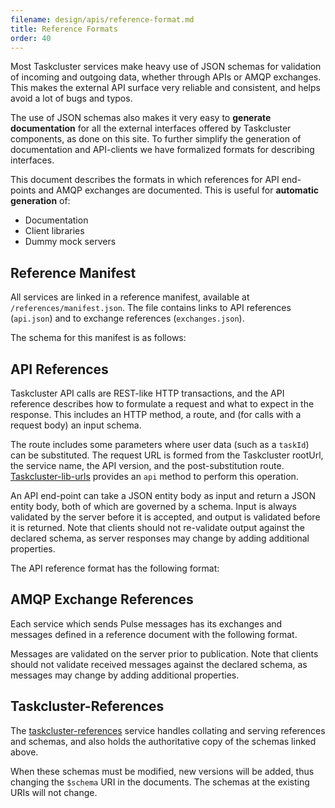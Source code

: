 ```yaml
---
filename: design/apis/reference-format.md
title: Reference Formats
order: 40
---
```


Most Taskcluster services make heavy use of JSON schemas for validation of
incoming and outgoing data, whether through APIs or AMQP exchanges. This makes
the external API surface very reliable and consistent, and helps avoid a lot of
bugs and typos.

The use of JSON schemas also makes it very easy to **generate documentation**
for all the external interfaces offered by Taskcluster components, as done on
this site. To further simplify the generation of documentation and API-clients
we have formalized formats for describing interfaces.

This document describes the formats in which references for API end-points and
AMQP exchanges are documented. This is useful for **automatic generation** of:

 * Documentation
 * Client libraries
 * Dummy mock servers

## Reference Manifest

All services are linked in a reference manifest, available at
`/references/manifest.json`.  The file contains links to API references
(`api.json`) and to exchange references (`exchanges.json`).

The schema for this manifest is as follows:

<div data-render-schema="taskcluster:/schemas/common/manifest-v2.json">
</div>

## API References

Taskcluster API calls are REST-like HTTP transactions, and the API reference
describes how to formulate a request and what to expect in the response.  This
includes an HTTP method, a route, and (for calls with a request body) an input
schema.

The route includes some parameters where user data (such as a `taskId`) can be
substituted.  The request URL is formed from the Taskcluster rootUrl, the
service name, the API version, and the post-substitution route.
[Taskcluster-lib-urls](https://github.com/taskcluster/taskcluster-lib-urls)
provides an `api` method to perform this operation.

An API end-point can take a JSON entity body as input and return a JSON entity
body, both of which are governed by a schema. Input is always validated by the
server before it is accepted, and output is validated before it is returned.
Note that clients should not re-validate output against the declared schema, as
server responses may change by adding additional properties.

The API reference format has the following format:

<div data-render-schema="taskcluster:/schemas/common/api-reference-v0.json">
</div>

## AMQP Exchange References

Each service which sends Pulse messages has its exchanges and messages defined
in a reference document with the following format.

<div data-render-schema="taskcluster:/schemas/common/exchanges-reference-v0.json">
</div>

Messages are validated on the server prior to publication.
Note that clients should not validate received messages against the declared
schema, as messages may change by adding additional properties.

## Taskcluster-References

The
[taskcluster-references](https://github.com/taskcluster/taskcluster-references)
service handles collating and serving references and schemas, and also holds
the authoritative copy of the schemas linked above.

When these schemas must be modified, new versions will be added, thus changing
the `$schema` URI in the documents. The schemas at the existing URIs will not
change.
